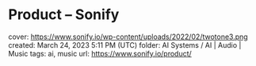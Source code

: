 # Product – Sonify

cover: https://www.sonify.io/wp-content/uploads/2022/02/twotone3.png
created: March 24, 2023 5:11 PM (UTC)
folder: AI Systems / AI | Audio | Music
tags: ai, music
url: https://www.sonify.io/product/